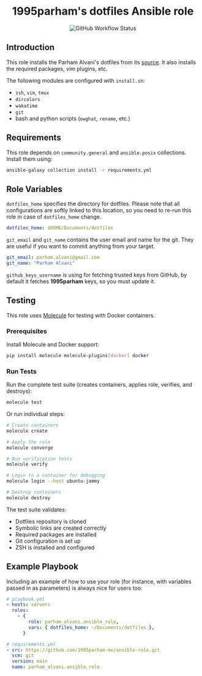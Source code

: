 <h1 align="center"> 1995parham's dotfiles Ansible role </h1>

<p align="center">
  <img alt="GitHub Workflow Status" src="https://img.shields.io/github/actions/workflow/status/1995parham-me/ansible-role/ci.yaml?logo=github&style=for-the-badge">
</p>

## Introduction

This role installs the Parham Alvani's dotfiles from its [source](https://github.com/1995parham/dotfiles).
It also installs the required packages, vim plugins, etc.

The following modules are configured with `install.sh`:

- `zsh`, `vim`, `tmux`
- `dircolors`
- `wakatime`
- `git`
- bash and python scripts (`owghat`, `rename`, etc.)

## Requirements

This role depends on `community.general` and `ansible.posix` collections. Install them using:

```bash
ansible-galaxy collection install -r requirements.yml
```

## Role Variables

`dotfiles_home` specifies the directory for dotfiles. Please note that all configurations are softly linked to this location, so you need
to re-run this role in case of `dotfiles_home` change.

```yaml
dotfiles_home: $HOME/Documents/dotfiles
```

`git_email` and `git_name` contains the user email and name for the git. They are useful if you want to commit anything from your target.

```yaml
git_email: parham.alvani@gmail.com
git_name: "Parham Alvani"
```

`github_keys_username` is using for fetching trusted keys from GitHub, by default it fetches **1995parham** keys, so you must update it.

## Testing

This role uses [Molecule](https://molecule.readthedocs.io/) for testing with Docker containers.

### Prerequisites

Install Molecule and Docker support:

```bash
pip install molecule molecule-plugins[docker] docker
```

### Run Tests

Run the complete test suite (creates containers, applies role, verifies, and destroys):

```bash
molecule test
```

Or run individual steps:

```bash
# Create containers
molecule create

# Apply the role
molecule converge

# Run verification tests
molecule verify

# Login to a container for debugging
molecule login --host ubuntu-jammy

# Destroy containers
molecule destroy
```

The test suite validates:

- Dotfiles repository is cloned
- Symbolic links are created correctly
- Required packages are installed
- Git configuration is set up
- ZSH is installed and configured

## Example Playbook

Including an example of how to use your role (for instance, with variables passed in as parameters) is always nice for users too:

```yaml
# playbook.yml
- hosts: servers
  roles:
    - {
        role: parham_alvani.ansible_role,
        vars: { dotfiles_home: ~/Documents/dotfiles },
      }
```

```yaml
# requirements.yml
- src: https://github.com/1995parham-me/ansible-role.git
  scm: git
  version: main
  name: parham_alvani.ansible_role
```
